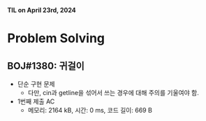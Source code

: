 **TIL on April 23rd, 2024**

# Problem Solving
## BOJ#1380: 귀걸이
* 단순 구현 문제
    - 다만, cin과 getline을 섞어서 쓰는 경우에 대해 주의를 기울여야 함.
* 1번째 제출 AC
    - 메모리: 2164 kB, 시간: 0 ms, 코드 길이: 669 B

